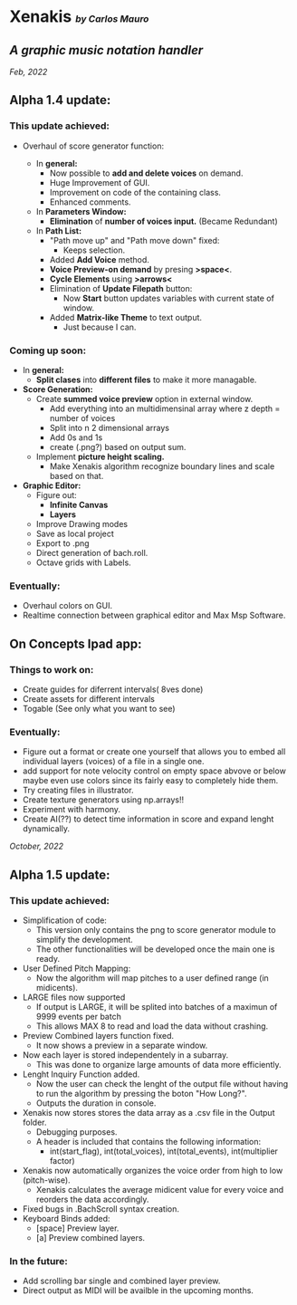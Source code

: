 # Xenakis <font size="3" >_by Carlos Mauro_ </font>

## _A graphic music notation handler_

_Feb, 2022_

## Alpha 1.4 update:

### This update achieved:

- Overhaul of score generator function:

  - In **general:**
    - Now possible to **add and delete voices** on demand.
    - Huge Improvement of GUI.
    - Improvement on code of the containing class.
    - Enhanced comments.
  - In **Parameters Window:**
    - **Elimination** of **number of voices input.** (Became Redundant)
  - In **Path List:**
    - "Path move up" and "Path move down" fixed:
      - Keeps selection.
    - Added **Add Voice** method.
    - **Voice Preview-on demand** by presing **>space<**.
    - **Cycle Elements** using **>arrows<**
    - Elimination of **Update Filepath** button:
      - Now **Start** button updates variables with current state of window.
    - Added **Matrix-like Theme** to text output.
      - Just because I can.

### Coming up soon:

- In **general:**
  - **Split clases** into **different files** to make it more managable.
- **Score Generation:**
  - Create **summed voice preview** option in external window.
    - Add everything into an multidimensinal array where z depth = number of voices
    - Split into n 2 dimensional arrays
    - Add 0s and 1s
    - create (.png?) based on output sum.
  - Implement **picture height scaling.**
    - Make Xenakis algorithm recognize boundary lines and scale based on that.
- **Graphic Editor:**
  - Figure out:
    - **Infinite Canvas**
    - **Layers**
  - Improve Drawing modes
  - Save as local project
  - Export to .png
  - Direct generation of bach.roll.
  - Octave grids with Labels.

### Eventually:

- Overhaul colors on GUI.
- Realtime connection between graphical editor and Max Msp Software.

## On Concepts Ipad app:

### Things to work on:

- Create guides for diferrent intervals( 8ves done)
- Create assets for different intervals
- Togable (See only what you want to see)

### Eventually:

- Figure out a format or create one yourself that allows you to embed all individual layers (voices) of a file in a single one.
- add support for note velocity control on empty space abvove or below maybe even use colors since its fairly easy to completely hide them.
- Try creating files in illustrator.
- Create texture generators using np.arrays!!
- Experiment with harmony.
- Create AI(??) to detect time information in score and expand lenght dynamically.

_October, 2022_

## Alpha 1.5 update:

### This update achieved:

- Simplification of code:
  - This version only contains the png to score generator module to simplify the development.
  - The other functionalities will be developed once the main one is ready.
- User Defined Pitch Mapping:
  - Now the algorithm will map pitches to a user defined range (in midicents).
- LARGE files now supported
  - If output is LARGE, it will be splited into batches of a maximun of 9999 events per batch
  - This allows MAX 8 to read and load the data without crashing.
- Preview Combined layers function fixed.
  - It now shows a preview in a separate window.
- Now each layer is stored independentely in a subarray.
  - This was done to organize large amounts of data more efficiently.
- Lenght Inquiry Function added.
  - Now the user can check the lenght of the output file without having to run the algorithm by pressing the boton "How Long?".
  - Outputs the duration in console.
- Xenakis now stores stores the data array as a .csv file in the Output folder.
  - Debugging purposes.
  - A header is included that contains the following information:
    - int(start_flag), int(total_voices), int(total_events), int(multiplier factor)
- Xenakis now automatically organizes the voice order from high to low (pitch-wise).
  - Xenakis calculates the average midicent value for every voice and reorders the data accordingly.
- Fixed bugs in .BachScroll syntax creation.
- Keyboard Binds added:
  - [space] Preview layer.
  - [a] Preview combined layers.

### In the future:

- Add scrolling bar single and combined layer preview.
- Direct output as MIDI will be availble in the upcoming months.
